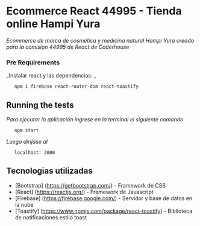 # Ecommerce React 44995 - Tienda online Hampi Yura

_Ecommerce de marca de cosmética y medicina natural Hampi Yura creado para la comision 44995 de React de Coderhouse_

### Pre Requirements

_Instalar react y las dependencias: _


```
   npm i firebase react-router-dom react-toastify

```
## Running the tests

_Para ejecutar la aplicación ingrese en la terminal el siguiente comando_

```
   npm start

```

_Luego dirijase al_

```
   localhost: 3000

```
## Tecnologias utilizadas 

* [Bootstrap] (https://getbootstrap.com/) - Framework de CSS
* [React] (https://reactjs.org/) - Framework de Javascript
* [Firebase] (https://firebase.google.com/) - Servidor y base de datos en la nube
* [Toastify] (https://www.npmjs.com/package/react-toastify) - Biblioteca de notificaciones estilo toast